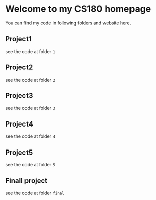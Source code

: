 # Welcome to my CS180 homepage
You can find my code in following folders and website here.
## Project1
see the code at folder `1`
## Project2
see the code at folder `2`
## Project3 
see the code at folder `3`
## Project4
see the code at folder `4`
## Project5
see the code at folder `5`
## Finall project
see the code at folder `final`
